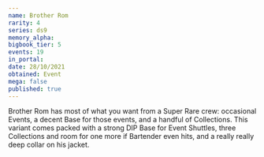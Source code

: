 ```yaml
---
name: Brother Rom
rarity: 4
series: ds9
memory_alpha:
bigbook_tier: 5
events: 19
in_portal:
date: 28/10/2021
obtained: Event
mega: false
published: true
---
```


Brother Rom has most of what you want from a Super Rare crew: occasional Events, a decent Base for those events, and a handful of Collections. This variant comes packed with a strong DIP Base for Event Shuttles, three Collections and room for one more if Bartender even hits, and a really really deep collar on his jacket.
